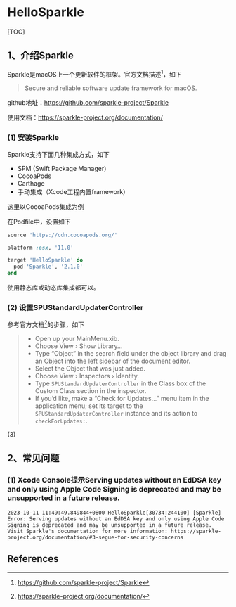 # HelloSparkle

[TOC]

## 1、介绍Sparkle

Sparkle是macOS上一个更新软件的框架。官方文档描述[^1]，如下

> Secure and reliable software update framework for macOS.

github地址：https://github.com/sparkle-project/Sparkle

使用文档：https://sparkle-project.org/documentation/



### (1) 安装Sparkle

Sparkle支持下面几种集成方式，如下

* SPM (Swift Package Manager)
* CocoaPods
* Carthage
* 手动集成（Xcode工程内置framework）

这里以CocoaPods集成为例

在Podfile中，设置如下

```ruby
source 'https://cdn.cocoapods.org/'

platform :osx, '11.0'

target 'HelloSparkle' do
  pod 'Sparkle', '2.1.0'
end
```

使用静态库或动态库集成都可以。



### (2) 设置SPUStandardUpdaterController

参考官方文档[^2]的步骤，如下

> - Open up your MainMenu.xib.
> - Choose View › Show Library…
> - Type “Object” in the search field under the object library and drag an Object into the left sidebar of the document editor.
> - Select the Object that was just added.
> - Choose View › Inspectors › Identity.
> - Type `SPUStandardUpdaterController` in the Class box of the Custom Class section in the inspector.
> - If you’d like, make a “Check for Updates…” menu item in the application menu; set its target to the `SPUStandardUpdaterController` instance and its action to `checkForUpdates:`.





(3) 



## 2、常见问题

### (1) Xcode Console提示Serving updates without an EdDSA key and only using Apple Code Signing is deprecated and may be unsupported in a future release.



```shell
2023-10-11 11:49:49.849844+0800 HelloSparkle[30734:244100] [Sparkle] Error: Serving updates without an EdDSA key and only using Apple Code Signing is deprecated and may be unsupported in a future release. Visit Sparkle's documentation for more information: https://sparkle-project.org/documentation/#3-segue-for-security-concerns
```





## References

[^1]:https://github.com/sparkle-project/Sparkle
[^2]:https://sparkle-project.org/documentation/









